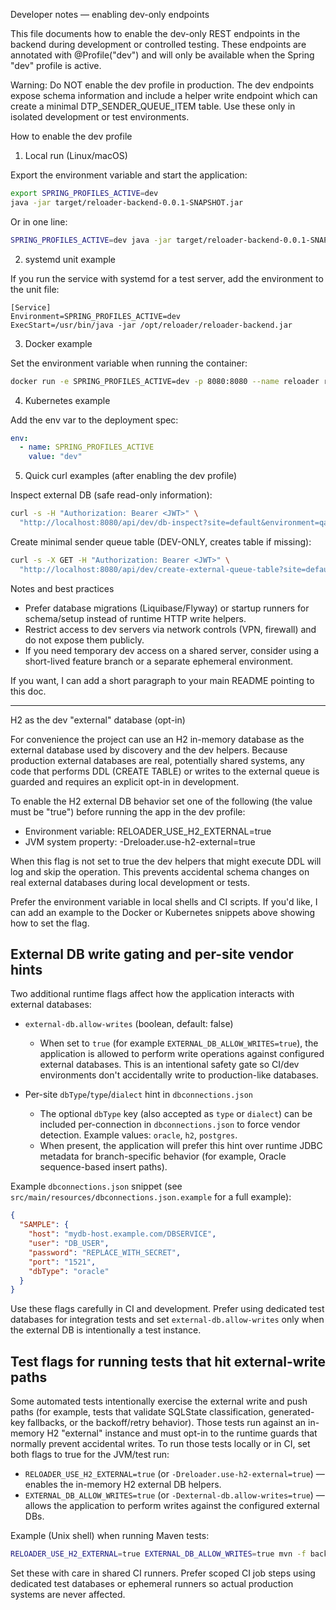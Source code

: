 Developer notes — enabling dev-only endpoints

This file documents how to enable the dev-only REST endpoints in the backend during development or controlled testing. These endpoints are annotated with @Profile("dev") and will only be available when the Spring "dev" profile is active.

Warning: Do NOT enable the dev profile in production. The dev endpoints expose schema information and include a helper write endpoint which can create a minimal DTP_SENDER_QUEUE_ITEM table. Use these only in isolated development or test environments.

How to enable the dev profile

1) Local run (Linux/macOS)

Export the environment variable and start the application:

```bash
export SPRING_PROFILES_ACTIVE=dev
java -jar target/reloader-backend-0.0.1-SNAPSHOT.jar
```

Or in one line:

```bash
SPRING_PROFILES_ACTIVE=dev java -jar target/reloader-backend-0.0.1-SNAPSHOT.jar
```

2) systemd unit example

If you run the service with systemd for a test server, add the environment to the unit file:

```
[Service]
Environment=SPRING_PROFILES_ACTIVE=dev
ExecStart=/usr/bin/java -jar /opt/reloader/reloader-backend.jar
```

3) Docker example

Set the environment variable when running the container:

```bash
docker run -e SPRING_PROFILES_ACTIVE=dev -p 8080:8080 --name reloader reloader-backend:latest
```

4) Kubernetes example

Add the env var to the deployment spec:

```yaml
env:
  - name: SPRING_PROFILES_ACTIVE
    value: "dev"
```

5) Quick curl examples (after enabling the dev profile)

Inspect external DB (safe read-only information):

```bash
curl -s -H "Authorization: Bearer <JWT>" \
  "http://localhost:8080/api/dev/db-inspect?site=default&environment=qa" | jq
```

Create minimal sender queue table (DEV-ONLY, creates table if missing):

```bash
curl -s -X GET -H "Authorization: Bearer <JWT>" \
  "http://localhost:8080/api/dev/create-external-queue-table?site=default&environment=qa" | jq
```

Notes and best practices

- Prefer database migrations (Liquibase/Flyway) or startup runners for schema/setup instead of runtime HTTP write helpers.
- Restrict access to dev servers via network controls (VPN, firewall) and do not expose them publicly.
- If you need temporary dev access on a shared server, consider using a short-lived feature branch or a separate ephemeral environment.

If you want, I can add a short paragraph to your main README pointing to this doc.

---

H2 as the dev "external" database (opt-in)

For convenience the project can use an H2 in-memory database as the external database used by discovery and the dev helpers. Because production external databases are real, potentially shared systems, any code that performs DDL (CREATE TABLE) or writes to the external queue is guarded and requires an explicit opt-in in development.

To enable the H2 external DB behavior set one of the following (the value must be "true") before running the app in the dev profile:

- Environment variable: RELOADER_USE_H2_EXTERNAL=true
- JVM system property: -Dreloader.use-h2-external=true

When this flag is not set to true the dev helpers that might execute DDL will log and skip the operation. This prevents accidental schema changes on real external databases during local development or tests.

Prefer the environment variable in local shells and CI scripts. If you'd like, I can add an example to the Docker or Kubernetes snippets above showing how to set the flag.

External DB write gating and per-site vendor hints
--------------------------------------------------

Two additional runtime flags affect how the application interacts with external databases:

- `external-db.allow-writes` (boolean, default: false)
  - When set to `true` (for example `EXTERNAL_DB_ALLOW_WRITES=true`), the application is allowed to perform write operations against configured external databases. This is an intentional safety gate so CI/dev environments don't accidentally write to production-like databases.

- Per-site `dbType`/`type`/`dialect` hint in `dbconnections.json`
  - The optional `dbType` key (also accepted as `type` or `dialect`) can be included per-connection in `dbconnections.json` to force vendor detection. Example values: `oracle`, `h2`, `postgres`.
  - When present, the application will prefer this hint over runtime JDBC metadata for branch-specific behavior (for example, Oracle sequence-based insert paths).

Example `dbconnections.json` snippet (see `src/main/resources/dbconnections.json.example` for a full example):

```json
{
  "SAMPLE": {
    "host": "mydb-host.example.com/DBSERVICE",
    "user": "DB_USER",
    "password": "REPLACE_WITH_SECRET",
    "port": "1521",
    "dbType": "oracle"
  }
}
```

Use these flags carefully in CI and development. Prefer using dedicated test databases for integration tests and set `external-db.allow-writes` only when the external DB is intentionally a test instance.

Test flags for running tests that hit external-write paths
--------------------------------------------------------

Some automated tests intentionally exercise the external write and push paths (for example, tests that validate SQLState classification, generated-key fallbacks, or the backoff/retry behavior). Those tests run against an in-memory H2 "external" instance and must opt-in to the runtime guards that normally prevent accidental writes. To run those tests locally or in CI, set both flags to true for the JVM/test run:

- `RELOADER_USE_H2_EXTERNAL=true` (or `-Dreloader.use-h2-external=true`) — enables the in-memory H2 external DB helpers.
- `EXTERNAL_DB_ALLOW_WRITES=true` (or `-Dexternal-db.allow-writes=true`) — allows the application to perform writes against the configured external DBs.

Example (Unix shell) when running Maven tests:

```bash
RELOADER_USE_H2_EXTERNAL=true EXTERNAL_DB_ALLOW_WRITES=true mvn -f backend/pom.xml -DskipITs=true test
```

Set these with care in shared CI runners. Prefer scoped CI job steps using dedicated test databases or ephemeral runners so actual production systems are never affected.
